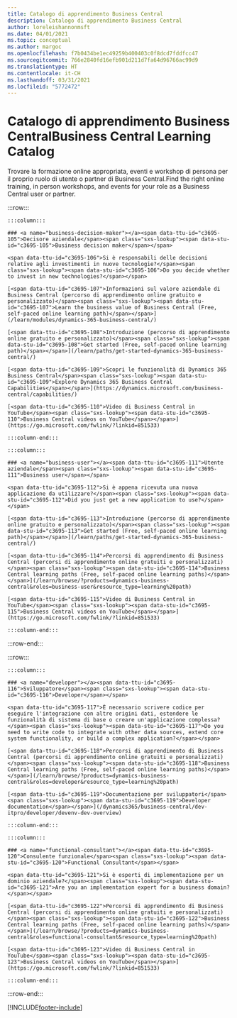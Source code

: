 ```yaml
---
title: Catalogo di apprendimento Business Central
description: Catalogo di apprendimento Business Central
author: loreleishannonmsft
ms.date: 04/01/2021
ms.topic: conceptual
ms.author: margoc
ms.openlocfilehash: f7b0434be1ec49259b400403c0f8dcd7fddfcc47
ms.sourcegitcommit: 766e2840fd16efb901d211d7fa64d96766ac99d9
ms.translationtype: HT
ms.contentlocale: it-CH
ms.lasthandoff: 03/31/2021
ms.locfileid: "5772472"
---
```

# <a name="business-central-learning-catalog"></a><span data-ttu-id="c3695-103">Catalogo di apprendimento Business Central</span><span class="sxs-lookup"><span data-stu-id="c3695-103">Business Central Learning Catalog</span></span>

<span data-ttu-id="c3695-104">Trovare la formazione online appropriata, eventi e workshop di persona per il proprio ruolo di utente o partner di Business Central.</span><span class="sxs-lookup"><span data-stu-id="c3695-104">Find the right online training, in person workshops, and events for your role as a Business Central user or partner.</span></span>

:::row:::

    :::column:::

    ### <a name="business-decision-maker"></a><span data-ttu-id="c3695-105">Decisore aziendale</span><span class="sxs-lookup"><span data-stu-id="c3695-105">Business decision maker</span></span>

    <span data-ttu-id="c3695-106">Si è responsabili delle decisioni relative agli investimenti in nuove tecnologie?</span><span class="sxs-lookup"><span data-stu-id="c3695-106">Do you decide whether to invest in new technologies?</span></span> 

    [<span data-ttu-id="c3695-107">Informazioni sul valore aziendale di Business Central (percorso di apprendimento online gratuito e personalizzato)</span><span class="sxs-lookup"><span data-stu-id="c3695-107">Learn the business value of Business Central (Free, self-paced online learning path)</span></span>](/learn/modules/dynamics-365-business-central/)

    [<span data-ttu-id="c3695-108">Introduzione (percorso di apprendimento online gratuito e personalizzato)</span><span class="sxs-lookup"><span data-stu-id="c3695-108">Get started (Free, self-paced online learning path)</span></span>](/learn/paths/get-started-dynamics-365-business-central/)

    [<span data-ttu-id="c3695-109">Scopri le funzionalità di Dynamics 365 Business Central</span><span class="sxs-lookup"><span data-stu-id="c3695-109">Explore Dynamics 365 Business Central Capabilities</span></span>](https://dynamics.microsoft.com/business-central/capabilities/)

    [<span data-ttu-id="c3695-110">Video di Business Central in YouTube</span><span class="sxs-lookup"><span data-stu-id="c3695-110">Business Central videos on YouTube</span></span>](https://go.microsoft.com/fwlink/?linkid=851533)

    :::column-end:::

    :::column:::

    ### <a name="business-user"></a><span data-ttu-id="c3695-111">Utente aziendale</span><span class="sxs-lookup"><span data-stu-id="c3695-111">Business user</span></span>

    <span data-ttu-id="c3695-112">Si è appena ricevuta una nuova applicazione da utilizzare?</span><span class="sxs-lookup"><span data-stu-id="c3695-112">Did you just get a new application to use?</span></span> 

    [<span data-ttu-id="c3695-113">Introduzione (percorso di apprendimento online gratuito e personalizzato)</span><span class="sxs-lookup"><span data-stu-id="c3695-113">Get started (Free, self-paced online learning path)</span></span>](/learn/paths/get-started-dynamics-365-business-central/)

    [<span data-ttu-id="c3695-114">Percorsi di apprendimento di Business Central (percorsi di apprendimento online gratuiti e personalizzati)</span><span class="sxs-lookup"><span data-stu-id="c3695-114">Business Central learning paths (Free, self-paced online learning paths)</span></span>](/learn/browse/?products=dynamics-business-central&roles=business-user&resource_type=learning%20path)

    [<span data-ttu-id="c3695-115">Video di Business Central in YouTube</span><span class="sxs-lookup"><span data-stu-id="c3695-115">Business Central videos on YouTube</span></span>](https://go.microsoft.com/fwlink/?linkid=851533)

    :::column-end:::

:::row-end:::

:::row:::

    :::column:::

    ### <a name="developer"></a><span data-ttu-id="c3695-116">Sviluppatore</span><span class="sxs-lookup"><span data-stu-id="c3695-116">Developer</span></span>

    <span data-ttu-id="c3695-117">È necessario scrivere codice per eseguire l'integrazione con altre origini dati, estendere le funzionalità di sistema di base o creare un'applicazione complessa?</span><span class="sxs-lookup"><span data-stu-id="c3695-117">Do you need to write code to integrate with other data sources, extend core system functionality, or build a complex application?</span></span>

    [<span data-ttu-id="c3695-118">Percorsi di apprendimento di Business Central (percorsi di apprendimento online gratuiti e personalizzati)</span><span class="sxs-lookup"><span data-stu-id="c3695-118">Business Central learning paths (Free, self-paced online learning paths)</span></span>](/learn/browse/?products=dynamics-business-central&roles=developer&resource_type=learning%20path)

    [<span data-ttu-id="c3695-119">Documentazione per sviluppatori</span><span class="sxs-lookup"><span data-stu-id="c3695-119">Developer documentation</span></span>](/dynamics365/business-central/dev-itpro/developer/devenv-dev-overview)

    :::column-end:::

    :::column:::

    ### <a name="functional-consultant"></a><span data-ttu-id="c3695-120">Consulente funzionale</span><span class="sxs-lookup"><span data-stu-id="c3695-120">Functional Consultant</span></span>
    
    <span data-ttu-id="c3695-121">Si è esperti di implementazione per un dominio aziendale?</span><span class="sxs-lookup"><span data-stu-id="c3695-121">Are you an implementation expert for a business domain?</span></span> 

    [<span data-ttu-id="c3695-122">Percorsi di apprendimento di Business Central (percorsi di apprendimento online gratuiti e personalizzati)</span><span class="sxs-lookup"><span data-stu-id="c3695-122">Business Central learning paths (Free, self-paced online learning paths)</span></span>](/learn/browse/?products=dynamics-business-central&roles=functional-consultant&resource_type=learning%20path)

    [<span data-ttu-id="c3695-123">Video di Business Central in YouTube</span><span class="sxs-lookup"><span data-stu-id="c3695-123">Business Central videos on YouTube</span></span>](https://go.microsoft.com/fwlink/?linkid=851533)

    :::column-end:::

:::row-end:::


[!INCLUDE[footer-include](../includes/footer-banner.md)]